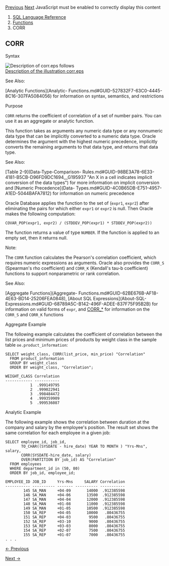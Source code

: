 [Previous](CONVERT.md) [Next](CORR_A.md) JavaScript must be enabled to
correctly display this content

  1. [SQL Language Reference ](index.md)
  2. [Functions](Functions.md)
  3. CORR 

## CORR

Syntax

![Description of corr.eps
follows](https://docs.oracle.com/en/database/oracle/oracle-database/23/sqlrf/img/corr.gif)  
[Description of the illustration corr.eps](img_text/corr.md)

See Also:

[Analytic Functions](Analytic-
Functions.md#GUID-527832F7-63C0-4445-8C16-307FA5084056) for information on
syntax, semantics, and restrictions

Purpose

`CORR` returns the coefficient of correlation of a set of number pairs. You
can use it as an aggregate or analytic function.

This function takes as arguments any numeric data type or any nonnumeric data
type that can be implicitly converted to a numeric data type. Oracle
determines the argument with the highest numeric precedence, implicitly
converts the remaining arguments to that data type, and returns that data
type.

See Also:

[Table 2-9](Data-Type-Comparison-
Rules.md#GUID-98BE3A78-6E33-4181-B5CB-D96FD9DC1694__G195937 "An X in a cell
indicates implicit conversion of the data types") for more information on
implicit conversion and [Numeric Precedence](Data-
Types.md#GUID-4C0B65DB-E751-4957-A1ED-5044BAFA7812) for information on
numeric precedence

Oracle Database applies the function to the set of (`expr1`, `expr2`) after
eliminating the pairs for which either `expr1` or `expr2` is null. Then Oracle
makes the following computation:

    
    
    COVAR_POP(expr1, expr2) / (STDDEV_POP(expr1) * STDDEV_POP(expr2))
    

The function returns a value of type `NUMBER`. If the function is applied to
an empty set, then it returns null.

Note:

The `CORR` function calculates the Pearson's correlation coefficient, which
requires numeric expressions as arguments. Oracle also provides the `CORR_S`
(Spearman's rho coefficient) and `CORR_K` (Kendall's tau-b coefficient)
functions to support nonparametric or rank correlation.

See Also:

[Aggregate Functions](Aggregate-
Functions.md#GUID-62BE676B-AF18-4E63-BD14-25206FEA0848), [About SQL
Expressions](About-SQL-
Expressions.md#GUID-68789A5C-B142-496F-ADEE-837F75F95B2B) for information on
valid forms of `expr`, and
[CORR_*](CORR_A.md#GUID-B2DED35A-2ECE-4DF0-BDA4-28F28B7BCA23) for
information on the `CORR_S` and `CORR_K` functions

Aggregate Example

The following example calculates the coefficient of correlation between the
list prices and minimum prices of products by weight class in the sample table
`oe.product_information`:

    
    
    SELECT weight_class, CORR(list_price, min_price) "Correlation"
      FROM product_information
      GROUP BY weight_class
      ORDER BY weight_class, "Correlation";
    
    WEIGHT_CLASS Correlation
    ------------ -----------
               1  .999149795
               2  .999022941
               3  .998484472
               4  .999359909
               5  .999536087

Analytic Example

The following example shows the correlation between duration at the company
and salary by the employee's position. The result set shows the same
correlation for each employee in a given job:

    
    
    SELECT employee_id, job_id, 
           TO_CHAR((SYSDATE - hire_date) YEAR TO MONTH ) "Yrs-Mns",     salary, 
           CORR(SYSDATE-hire_date, salary)
           OVER(PARTITION BY job_id) AS "Correlation"
      FROM employees
      WHERE department_id in (50, 80)
      ORDER BY job_id, employee_id;
    
    EMPLOYEE_ID JOB_ID     Yrs-Mns     SALARY Correlation
    ----------- ---------- ------- ---------- -----------
            145 SA_MAN     +04-09       14000  .912385598
            146 SA_MAN     +04-06       13500  .912385598
            147 SA_MAN     +04-04       12000  .912385598
            148 SA_MAN     +01-08       11000  .912385598
            149 SA_MAN     +01-05       10500  .912385598
            150 SA_REP     +04-05       10000   .80436755
            151 SA_REP     +04-03        9500   .80436755
            152 SA_REP     +03-10        9000   .80436755
            153 SA_REP     +03-03        8000   .80436755
            154 SA_REP     +02-07        7500   .80436755
            155 SA_REP     +01-07        7000   .80436755
    . . .


[← Previous](CONVERT.md)

[Next →](CORR_A.md)
